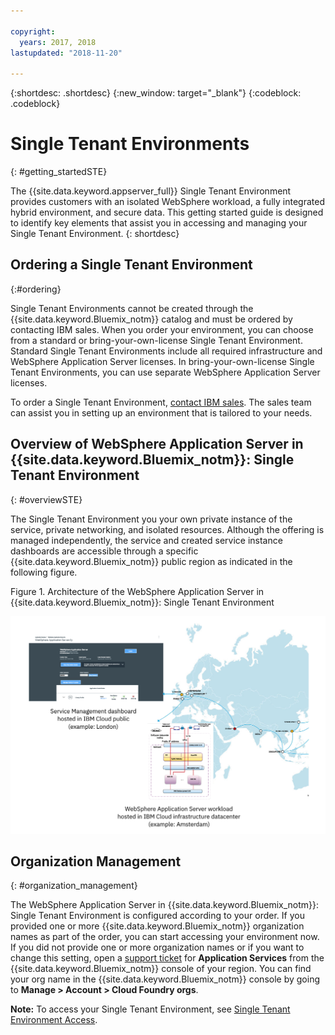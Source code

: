 ```yaml
---

copyright:
  years: 2017, 2018
lastupdated: "2018-11-20"

---
```


{:shortdesc: .shortdesc}
{:new_window: target="_blank"}
{:codeblock: .codeblock}

# Single Tenant Environments
{: #getting_startedSTE}

The {{site.data.keyword.appserver_full}} Single Tenant Environment provides customers with an isolated WebSphere workload, a fully integrated hybrid environment, and secure data. This getting started guide is designed to identify key elements that assist you in accessing and managing your Single Tenant Environment.
{: shortdesc}

## Ordering a Single Tenant Environment
{:#ordering}

Single Tenant Environments cannot be created through the {{site.data.keyword.Bluemix_notm}} catalog and must be ordered by contacting IBM sales. When you order your environment, you can choose from a standard or bring-your-own-license Single Tenant Environment. Standard Single Tenant Environments include all required infrastructure and WebSphere Application Server licenses. In bring-your-own-license Single Tenant Environments, you can use separate WebSphere Application Server licenses.

To order a Single Tenant Environment, [contact IBM sales](reportingIssues.html#contacting-sales). The sales team can assist you in setting up an environment that is tailored to your needs.

## Overview of WebSphere Application Server in {{site.data.keyword.Bluemix_notm}}: Single Tenant Environment
{: #overviewSTE}

The Single Tenant Environment you your own private instance of the service, private networking, and isolated resources. Although the offering is managed independently, the service and created service instance dashboards are accessible through a specific {{site.data.keyword.Bluemix_notm}} public region as indicated in the following figure.

Figure 1. Architecture of the WebSphere Application Server in {{site.data.keyword.Bluemix_notm}}: Single Tenant Environment

![Figure 1. Architecture of Single Tenant Environment](images/WASaaS.png)


## Organization Management
{: #organization_management}

The WebSphere Application Server in {{site.data.keyword.Bluemix_notm}}: Single Tenant Environment is configured according to your order. If you provided one or more {{site.data.keyword.Bluemix_notm}} organization names as part of the order, you can start accessing your environment now. If you did not provide one or more organization names or if you want to change this setting, open a [support ticket](reportingIssues.html#reporting_issues) for **Application Services** from the {{site.data.keyword.Bluemix_notm}} console of your region. You can find your org name in the {{site.data.keyword.Bluemix_notm}} console by going to **Manage > Account > Cloud Foundry orgs**. 

**Note:** To access your Single Tenant Environment, see [Single Tenant Environment Access](singleTenantAccess.html#singleTenantEnvironment).
